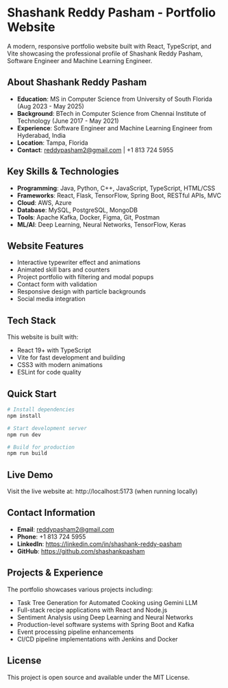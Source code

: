 # Shashank Reddy Pasham - Portfolio Website

A modern, responsive portfolio website built with React, TypeScript, and Vite showcasing the professional profile of Shashank Reddy Pasham, Software Engineer and Machine Learning Engineer.

## About Shashank Reddy Pasham

- **Education**: MS in Computer Science from University of South Florida (Aug 2023 - May 2025)
- **Background**: BTech in Computer Science from Chennai Institute of Technology (June 2017 - May 2021)
- **Experience**: Software Engineer and Machine Learning Engineer from Hyderabad, India
- **Location**: Tampa, Florida
- **Contact**: reddypasham2@gmail.com | +1 813 724 5955

## Key Skills & Technologies

- **Programming**: Java, Python, C++, JavaScript, TypeScript, HTML/CSS
- **Frameworks**: React, Flask, TensorFlow, Spring Boot, RESTful APIs, MVC
- **Cloud**: AWS, Azure
- **Database**: MySQL, PostgreSQL, MongoDB
- **Tools**: Apache Kafka, Docker, Figma, Git, Postman
- **ML/AI**: Deep Learning, Neural Networks, TensorFlow, Keras

## Website Features

- Interactive typewriter effect and animations
- Animated skill bars and counters
- Project portfolio with filtering and modal popups
- Contact form with validation
- Responsive design with particle backgrounds
- Social media integration

## Tech Stack

This website is built with:

- React 19+ with TypeScript
- Vite for fast development and building
- CSS3 with modern animations
- ESLint for code quality

## Quick Start

```bash
# Install dependencies
npm install

# Start development server
npm run dev

# Build for production
npm run build
```

## Live Demo

Visit the live website at: http://localhost:5173 (when running locally)

## Contact Information

- **Email**: reddypasham2@gmail.com
- **Phone**: +1 813 724 5955
- **LinkedIn**: https://linkedin.com/in/shashank-reddy-pasham
- **GitHub**: https://github.com/shashankpasham

## Projects & Experience

The portfolio showcases various projects including:

- Task Tree Generation for Automated Cooking using Gemini LLM
- Full-stack recipe applications with React and Node.js
- Sentiment Analysis using Deep Learning and Neural Networks
- Production-level software systems with Spring Boot and Kafka
- Event processing pipeline enhancements
- CI/CD pipeline implementations with Jenkins and Docker

## License

This project is open source and available under the MIT License.
